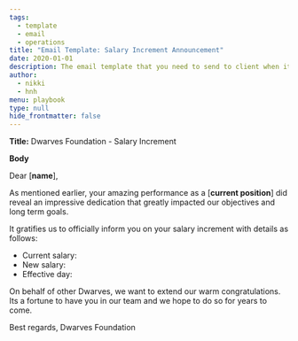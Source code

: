 ```yaml
---
tags: 
  - template
  - email
  - operations
title: "Email Template: Salary Increment Announcement"
date: 2020-01-01
description: The email template that you need to send to client when it's near holiday to announce about the absence. 
author:
  - nikki
  - hnh
menu: playbook
type: null
hide_frontmatter: false
---
```


**Title:** Dwarves Foundation - Salary Increment

**Body**

Dear [**name**],

As mentioned earlier, your amazing performance as a [**current position**] did reveal an impressive dedication that greatly impacted our objectives and long term goals.

It gratifies us to officially inform you on your salary increment with details as follows:

- Current salary:
- New salary:
- Effective day:

On behalf of other Dwarves, we want to extend our warm congratulations. Its a fortune to have you in our team and we hope to do so for years to come.

Best regards,
Dwarves Foundation